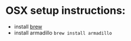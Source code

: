 # OSX setup instructions:
- install [brew](http://brew.sh/)
- install armadillo `brew install armadillo`
